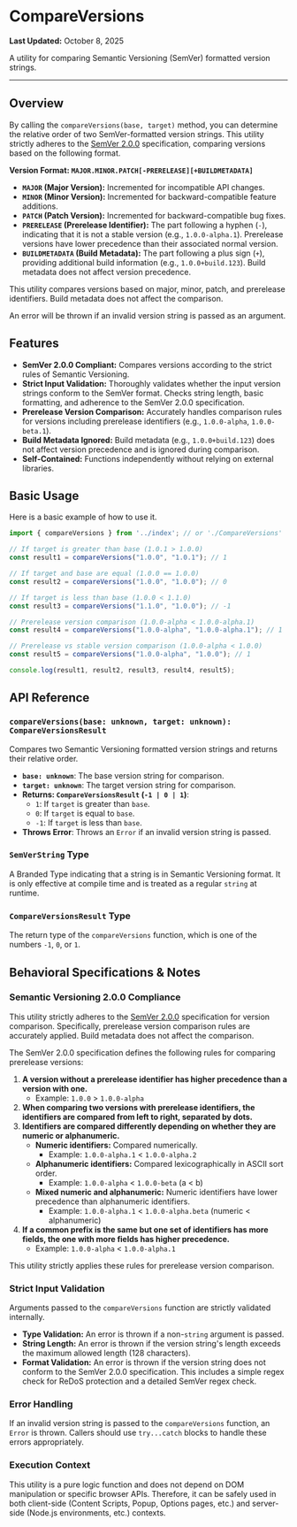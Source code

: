 # CompareVersions

**Last Updated:** October 8, 2025

A utility for comparing Semantic Versioning (SemVer) formatted version strings.

---

## Overview

By calling the `compareVersions(base, target)` method, you can determine the relative order of two SemVer-formatted version strings. This utility strictly adheres to the [SemVer 2.0.0](https://semver.org/) specification, comparing versions based on the following format.

**Version Format: `MAJOR.MINOR.PATCH[-PRERELEASE][+BUILDMETADATA]`**

*   **`MAJOR` (Major Version):** Incremented for incompatible API changes.
*   **`MINOR` (Minor Version):** Incremented for backward-compatible feature additions.
*   **`PATCH` (Patch Version):** Incremented for backward-compatible bug fixes.
*   **`PRERELEASE` (Prerelease Identifier):** The part following a hyphen (`-`), indicating that it is not a stable version (e.g., `1.0.0-alpha.1`). Prerelease versions have lower precedence than their associated normal version.
*   **`BUILDMETADATA` (Build Metadata):** The part following a plus sign (`+`), providing additional build information (e.g., `1.0.0+build.123`). Build metadata does not affect version precedence.

This utility compares versions based on major, minor, patch, and prerelease identifiers. Build metadata does not affect the comparison.

An error will be thrown if an invalid version string is passed as an argument.

## Features

- **SemVer 2.0.0 Compliant:** Compares versions according to the strict rules of Semantic Versioning.
- **Strict Input Validation:** Thoroughly validates whether the input version strings conform to the SemVer format. Checks string length, basic formatting, and adherence to the SemVer 2.0.0 specification.
- **Prerelease Version Comparison:** Accurately handles comparison rules for versions including prerelease identifiers (e.g., `1.0.0-alpha`, `1.0.0-beta.1`).
- **Build Metadata Ignored:** Build metadata (e.g., `1.0.0+build.123`) does not affect version precedence and is ignored during comparison.
- **Self-Contained:** Functions independently without relying on external libraries.

## Basic Usage

Here is a basic example of how to use it.

```typescript
import { compareVersions } from '../index'; // or './CompareVersions'

// If target is greater than base (1.0.1 > 1.0.0)
const result1 = compareVersions("1.0.0", "1.0.1"); // 1

// If target and base are equal (1.0.0 == 1.0.0)
const result2 = compareVersions("1.0.0", "1.0.0"); // 0

// If target is less than base (1.0.0 < 1.1.0)
const result3 = compareVersions("1.1.0", "1.0.0"); // -1

// Prerelease version comparison (1.0.0-alpha < 1.0.0-alpha.1)
const result4 = compareVersions("1.0.0-alpha", "1.0.0-alpha.1"); // 1

// Prerelease vs stable version comparison (1.0.0-alpha < 1.0.0)
const result5 = compareVersions("1.0.0-alpha", "1.0.0"); // 1

console.log(result1, result2, result3, result4, result5);
```

## API Reference

### `compareVersions(base: unknown, target: unknown): CompareVersionsResult`

Compares two Semantic Versioning formatted version strings and returns their relative order.

- **`base: unknown`**: The base version string for comparison.
- **`target: unknown`**: The target version string for comparison.
- **Returns: `CompareVersionsResult` (`-1 | 0 | 1`)**:
    - `1`: If `target` is greater than `base`.
    - `0`: If `target` is equal to `base`.
    - `-1`: If `target` is less than `base`.
- **Throws Error**: Throws an `Error` if an invalid version string is passed.

### `SemVerString` Type

A Branded Type indicating that a string is in Semantic Versioning format. It is only effective at compile time and is treated as a regular `string` at runtime.

### `CompareVersionsResult` Type

The return type of the `compareVersions` function, which is one of the numbers `-1`, `0`, or `1`.

## Behavioral Specifications & Notes

### Semantic Versioning 2.0.0 Compliance

This utility strictly adheres to the [SemVer 2.0.0](https://semver.org/) specification for version comparison. Specifically, prerelease version comparison rules are accurately applied. Build metadata does not affect the comparison.

The SemVer 2.0.0 specification defines the following rules for comparing prerelease versions:

1.  **A version without a prerelease identifier has higher precedence than a version with one.**
    *   Example: `1.0.0` > `1.0.0-alpha`
2.  **When comparing two versions with prerelease identifiers, the identifiers are compared from left to right, separated by dots.**
3.  **Identifiers are compared differently depending on whether they are numeric or alphanumeric.**
    *   **Numeric identifiers:** Compared numerically.
        *   Example: `1.0.0-alpha.1` < `1.0.0-alpha.2`
    *   **Alphanumeric identifiers:** Compared lexicographically in ASCII sort order.
        *   Example: `1.0.0-alpha` < `1.0.0-beta` (a < b)
    *   **Mixed numeric and alphanumeric:** Numeric identifiers have lower precedence than alphanumeric identifiers.
        *   Example: `1.0.0-alpha.1` < `1.0.0-alpha.beta` (numeric < alphanumeric)
4.  **If a common prefix is the same but one set of identifiers has more fields, the one with more fields has higher precedence.**
    *   Example: `1.0.0-alpha` < `1.0.0-alpha.1`

This utility strictly applies these rules for prerelease version comparison.

### Strict Input Validation

Arguments passed to the `compareVersions` function are strictly validated internally.
- **Type Validation:** An error is thrown if a non-`string` argument is passed.
- **String Length:** An error is thrown if the version string's length exceeds the maximum allowed length (128 characters).
- **Format Validation:** An error is thrown if the version string does not conform to the SemVer 2.0.0 specification. This includes a simple regex check for ReDoS protection and a detailed SemVer regex check.

### Error Handling

If an invalid version string is passed to the `compareVersions` function, an `Error` is thrown. Callers should use `try...catch` blocks to handle these errors appropriately.

### Execution Context

This utility is a pure logic function and does not depend on DOM manipulation or specific browser APIs. Therefore, it can be safely used in both client-side (Content Scripts, Popup, Options pages, etc.) and server-side (Node.js environments, etc.) contexts.

